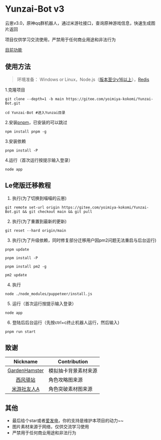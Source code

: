 # Yunzai-Bot v3
云崽v3.0，原神qq群机器人，通过米游社接口，查询原神游戏信息，快速生成图片返回

项目仅供学习交流使用，严禁用于任何商业用途和非法行为

[目前功能](https://gitee.com/yoimiya-kokomi/Yunzai-Bot/tree/main/plugins/genshin)

## 使用方法
>环境准备： Windows or Linux，Node.js（[版本至少v16以上](http://nodejs.cn/download/)），[Redis](https://redis.io/docs/getting-started/installation/)

1.克隆项目
```
git clone --depth=1 -b main https://gitee.com/yoimiya-kokomi/Yunzai-Bot.git
```
```
cd Yunzai-Bot #进入Yunzai目录
```
2.安装[pnpm](https://pnpm.io/zh/installation)，已安装的可以跳过
```
npm install pnpm -g
```
3.安装依赖
```
pnpm install -P
```
4.运行（首次运行按提示输入登录）
```
node app
```

## Le佬版迁移教程
1. 执行(为了切换到喵喵的云崽)

```
git remote set-url origin https://gitee.com/yoimiya-kokomi/Yunzai-Bot.git && git checkout main && git pull
```

2. 执行(为了重置到最新的更新)

```
git reset --hard origin/main
```

3. 执行(为了升级依赖，同时修复部分迁移用户因pm2问题无法重启与后台运行)

```
pnpm update
```

```
pnpm install -P
```

```
pnpm install pm2 -g
```

```
pm2 update
```

4. 执行

```
node ./node_modules/puppeteer/install.js
```

5. 运行（首次运行按提示输入登录）

```
node app
```

6. 登陆后后台运行（先按ctrl+c终止机器人运行，然后输入)

```
pnpm run start
```

## 致谢
| Nickname                                                     | Contribution                        |
| :----------------------------------------------------------: | ----------------------------------- |
|[GardenHamster](https://github.com/GardenHamster/GenshinPray) | 模拟抽卡背景素材来源 |
|[西风驿站](https://bbs.mihoyo.com/ys/collection/839181) | 角色攻略图来源 |
|[米游社友人A](https://bbs.mihoyo.com/ys/collection/428421) | 角色突破素材图来源 |

## 其他
- 最后给个star或者[爱发电](https://afdian.net/@Le-niao)，你的支持是维护本项目的动力~~
- 图片素材来源于网络，仅供交流学习使用
- 严禁用于任何商业用途和非法行为
